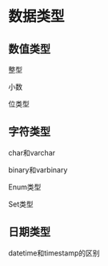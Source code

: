 # 数据类型

## 数值类型

整型

小数

位类型



## 字符类型

char和varchar

binary和varbinary

Enum类型

Set类型



## 日期类型

datetime和timestamp的区别

